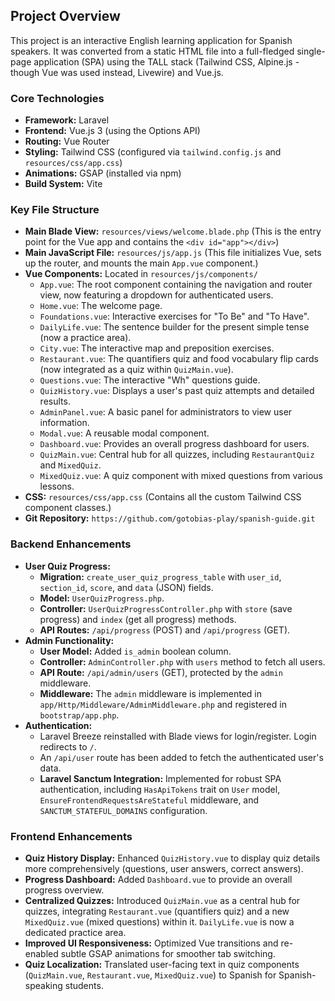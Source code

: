 ## Project Overview

This project is an interactive English learning application for Spanish speakers. It was converted from a static HTML file into a full-fledged single-page application (SPA) using the TALL stack (Tailwind CSS, Alpine.js - though Vue was used instead, Livewire) and Vue.js.

### Core Technologies

*   **Framework:** Laravel
*   **Frontend:** Vue.js 3 (using the Options API)
*   **Routing:** Vue Router
*   **Styling:** Tailwind CSS (configured via `tailwind.config.js` and `resources/css/app.css`)
*   **Animations:** GSAP (installed via npm)
*   **Build System:** Vite

### Key File Structure

*   **Main Blade View:** `resources/views/welcome.blade.php` (This is the entry point for the Vue app and contains the `<div id="app"></div>`)
*   **Main JavaScript File:** `resources/js/app.js` (This file initializes Vue, sets up the router, and mounts the main `App.vue` component.)
*   **Vue Components:** Located in `resources/js/components/`
    *   `App.vue`: The root component containing the navigation and router view, now featuring a dropdown for authenticated users.
    *   `Home.vue`: The welcome page.
    *   `Foundations.vue`: Interactive exercises for "To Be" and "To Have".
    *   `DailyLife.vue`: The sentence builder for the present simple tense (now a practice area).
    *   `City.vue`: The interactive map and preposition exercises.
    *   `Restaurant.vue`: The quantifiers quiz and food vocabulary flip cards (now integrated as a quiz within `QuizMain.vue`).
    *   `Questions.vue`: The interactive "Wh" questions guide.
    *   `QuizHistory.vue`: Displays a user's past quiz attempts and detailed results.
    *   `AdminPanel.vue`: A basic panel for administrators to view user information.
    *   `Modal.vue`: A reusable modal component.
    *   `Dashboard.vue`: Provides an overall progress dashboard for users.
    *   `QuizMain.vue`: Central hub for all quizzes, including `RestaurantQuiz` and `MixedQuiz`.
    *   `MixedQuiz.vue`: A quiz component with mixed questions from various lessons.
*   **CSS:** `resources/css/app.css` (Contains all the custom Tailwind CSS component classes.)
*   **Git Repository:** `https://github.com/gotobias-play/spanish-guide.git`

### Backend Enhancements

*   **User Quiz Progress:**
    *   **Migration:** `create_user_quiz_progress_table` with `user_id`, `section_id`, `score`, and `data` (JSON) fields.
    *   **Model:** `UserQuizProgress.php`.
    *   **Controller:** `UserQuizProgressController.php` with `store` (save progress) and `index` (get all progress) methods.
    *   **API Routes:** `/api/progress` (POST) and `/api/progress` (GET).
*   **Admin Functionality:**
    *   **User Model:** Added `is_admin` boolean column.
    *   **Controller:** `AdminController.php` with `users` method to fetch all users.
    *   **API Route:** `/api/admin/users` (GET), protected by the `admin` middleware.
    *   **Middleware:** The `admin` middleware is implemented in `app/Http/Middleware/AdminMiddleware.php` and registered in `bootstrap/app.php`.
*   **Authentication:**
    *   Laravel Breeze reinstalled with Blade views for login/register. Login redirects to `/`.
    *   An `/api/user` route has been added to fetch the authenticated user's data.
    *   **Laravel Sanctum Integration:** Implemented for robust SPA authentication, including `HasApiTokens` trait on `User` model, `EnsureFrontendRequestsAreStateful` middleware, and `SANCTUM_STATEFUL_DOMAINS` configuration.

### Frontend Enhancements

*   **Quiz History Display:** Enhanced `QuizHistory.vue` to display quiz details more comprehensively (questions, user answers, correct answers).
*   **Progress Dashboard:** Added `Dashboard.vue` to provide an overall progress overview.
*   **Centralized Quizzes:** Introduced `QuizMain.vue` as a central hub for quizzes, integrating `Restaurant.vue` (quantifiers quiz) and a new `MixedQuiz.vue` (mixed questions) within it. `DailyLife.vue` is now a dedicated practice area.
*   **Improved UI Responsiveness:** Optimized Vue transitions and re-enabled subtle GSAP animations for smoother tab switching.
*   **Quiz Localization:** Translated user-facing text in quiz components (`QuizMain.vue`, `Restaurant.vue`, `MixedQuiz.vue`) to Spanish for Spanish-speaking students.
